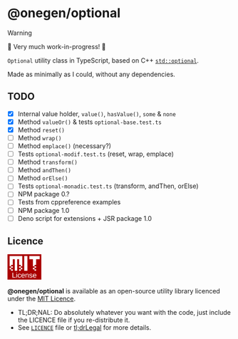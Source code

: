 # @onegen/optional

> [!WARNING]  
> 🚧 Very much work-in-progress! 🚧

`Optional` utility class in TypeScript, based on C++
[`std::optional`](https://en.cppreference.com/w/cpp/utility/optional).

Made as minimally as I could, without any dependencies.

<!--
## Compatibility

| **Runtime** | **Package** |
| ----------- | ----------- |
| Node.JS     | [NPM](#)    |
| Web         | not yet     |
| Deno        | [JSR](#)    |
| Bun         | not yet     | 
-->

## TODO

- [X] Internal value holder, `value()`, `hasValue()`, `some` & `none`
- [X] Method `valueOr()` & tests `optional-base.test.ts`
- [X] Method `reset()`
- [ ] Method `wrap()`
- [ ] Method `emplace()` (necessary?)
- [ ] Tests `optional-modif.test.ts` (reset, wrap, emplace)
- [ ] Method `transform()`
- [ ] Method `andThen()`
- [ ] Method `orElse()`
- [ ] Tests `optional-monadic.test.ts` (transform, andThen, orElse)
- [ ] NPM package 0.?
- [ ] Tests from cppreference examples
- [ ] NPM package 1.0
- [ ] Deno script for extensions + JSR package 1.0

## Licence

<img
     alt="MIT-emblem"
     src=".github/mit.png"
     width="15%" />

**@onegen/optional** is available as an open-source utility library licenced
under the [MIT Licence](https://en.wikipedia.org/wiki/MIT_License).

- <span title="Too long; didn't read; not a lawyer">TL;DR;NAL</span>:
   Do absolutely whatever you want with the code, just include
   the LICENCE file if you re-distribute it.
- See [`LICENCE`](LICENCE) file or
   [tl;drLegal](https://www.tldrlegal.com/license/mit-license)
   for more details.
